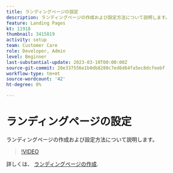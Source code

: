 ```yaml
---
title: ランディングページの設定
description: ランディングページの作成および設定方法について説明します。
feature: Landing Pages
kt: 11918
thumbnail: 3415819
activity: setup
team: Customer Care
role: Developer, Admin
level: Beginner
last-substantial-update: 2023-03-10T00:00:00Z
source-git-commit: 20e337556e1b0db8280c7ed6d64fa5ec8dcfeebf
workflow-type: tm+mt
source-wordcount: '42'
ht-degree: 0%

---
```


# ランディングページの設定

ランディングページの作成および設定方法について説明します。

>[!VIDEO](https://video.tv.adobe.com/v/3415819/?quality=12)

詳しくは、 [ランディングページの作成](https://experienceleague.adobe.com/docs/campaign-classic/using/designing-content/editing-html-content/creating-a-landing-page.html).

